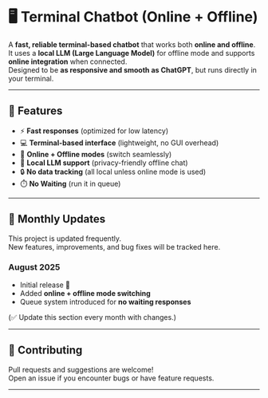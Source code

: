 # 🖥️ Terminal Chatbot (Online + Offline)

A **fast, reliable terminal-based chatbot** that works both **online and offline**.  
It uses a **local LLM (Large Language Model)** for offline mode and supports **online integration** when connected.  
Designed to be **as responsive and smooth as ChatGPT**, but runs directly in your terminal.

---

## 🚀 Features
- ⚡ **Fast responses** (optimized for low latency)
- 💻 **Terminal-based interface** (lightweight, no GUI overhead)
- 🔗 **Online + Offline modes** (switch seamlessly)
- 🧠 **Local LLM support** (privacy-friendly offline chat)
- 🔒 **No data tracking** (all local unless online mode is used)
- ⏱️ **No Waiting** (run it in queue)

---

## 📅 Monthly Updates
This project is updated frequently.  
New features, improvements, and bug fixes will be tracked here.  

### August 2025
- Initial release 🚀  
- Added **online + offline mode switching**  
- Queue system introduced for **no waiting responses**  

(✅ Update this section every month with changes.)  

---

## 🤝 Contributing
Pull requests and suggestions are welcome!  
Open an issue if you encounter bugs or have feature requests.

---
